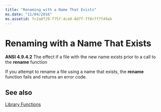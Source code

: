 ```yaml
---
title: "Renaming with a Name That Exists"
ms.date: "11/04/2016"
ms.assetid: fc2a8f29-f757-4ce0-8d7f-7f8cff7f49ab
---
```

# Renaming with a Name That Exists

**ANSI 4.9.4.2** The effect if a file with the new name exists prior to a call to the **rename** function

If you attempt to rename a file using a name that exists, the **rename** function fails and returns an error code.

## See also

[Library Functions](../c-language/library-functions.md)
